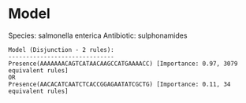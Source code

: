 
# Model

Species: salmonella enterica
Antibiotic: sulphonamides

```
Model (Disjunction - 2 rules):
------------------------------
Presence(AAAAAAACAGTCATAACAAGCCATGAAAACC) [Importance: 0.97, 3079 equivalent rules]
OR
Presence(AACACATCAATCTCACCGGAGAATATCGCTG) [Importance: 0.11, 34 equivalent rules]

```

